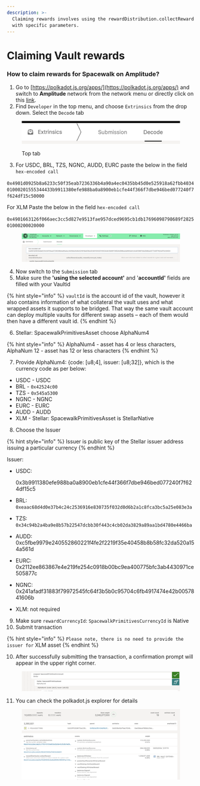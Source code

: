 ```yaml
---
description: >-
  Claiming rewards involves using the rewardDistribution.collectReward extrinsic
  with specific parameters.
---
```


# Claiming Vault rewards

### How to claim rewards for Spacewalk on Amplitude?

1. Go to [https://polkadot.js.org/apps/](https://polkadot.js.org/apps/) and switch to **Amplitude** network from the network menu or directly click on this [link](https://polkadot.js.org/apps/?rpc=wss%3A%2F%2Frpc-amplitude.pendulumchain.tech#/extrinsics/decode).
2. Find `Developer` in the top menu, and choose `Extrinsics` from the drop down. Select the `Decode` tab

<figure><img src="../../../../.gitbook/assets/image (2).png" alt=""><figcaption><p>Top tab</p></figcaption></figure>

3. For USDC, BRL, TZS, NGNC, AUDD, EURC paste the below in the field `hex-encoded call`&#x20;

`0x4901d0925b8a6233c50f35eab7236336b4a90a4ec0435bb45d0e525918a62fbb403401000201555344433b9911380efe988ba0a8900eb1cfe44f366f7dbe946bed077240f7f624df15c50000`

For XLM Paste the below in the field `hex-encoded call`

`0x4901663126f066aec3cc5d827e9513fae957dced9695cb1db17696098798689f282501000200020000`



<figure><img src="../../../../.gitbook/assets/Screenshot 2024-02-16 at 14.46.11 (1).png" alt=""><figcaption></figcaption></figure>

4. Now switch to the `Submission` tab
5. Make sure the **'using the selected account'** and '**accountId'** fields are filled with your Vaultid

{% hint style="info" %}
`vaultId` is  the account id of the vault, however it also contains information of what collateral the vault uses and what wrapped assets it supports to be bridged. That way the same vault account can deploy multiple vaults for different swap assets – each of them would then have a different vault id.
{% endhint %}

6. Stellar: SpacewalkPrimitivesAsset choose AlphaNum4

{% hint style="info" %}
AlphaNum4 - asset has 4 or less characters, AlphaNum 12 - asset has 12 or less characters
{% endhint %}

7. Provide AlphaNum4: {code: \[u8;4], issuer: \[u8;32]}, which is the currency code as per below:

* USDC - USDC
* BRL - `0x42524c00`
* TZS - `0x545a5300`
* NGNC - NGNC
* EURC - EURC
* AUDD - AUDD
* XLM - Stellar: SpacewalkPrimitivesAsset is StellarNative

8. Choose the Issuer

{% hint style="info" %}
Issuer is public key of the Stellar issuer address issuing a particular currency
{% endhint %}

Issuer:

*   USDC:&#x20;

    0x3b9911380efe988ba0a8900eb1cfe44f366f7dbe946bed077240f7f624df15c5
* BRL: `0xeaac68d4d0e37b4c24c2536916e830735f032d0d6b2a1c8fca3bc5a25e083e3a`
* TZS: `0x34c94b2a4ba9e8b57b22547dcbb30f443c4cb02da3829a89aa1bd4780e4466ba`
* AUDD: 0xc5fbe9979e240552860221f4fe2f2219f35e40458b8b58fc32da520a154a561d
* EURC: 0x2112ee863867e4e219fe254c0918b00bc9ea400775bfc3ab4430971ce505877c
* NGNC: 0x241afadf31883f79972545fc64f3b5b0c95704c6fb4917474e42b0057841606b
* XLM: not required

9. Make sure `rewardCurrencyId`: `SpacewalkPrimitivesCurrencyId` is Native
10. Submit transaction

{% hint style="info" %}
`Please note, there is no need to provide the issuer for` XLM asset
{% endhint %}

10. After successfully submitting the transaction, a confirmation prompt will appear in the upper right corner.

<figure><img src="../../../../.gitbook/assets/Screenshot 2024-02-20 at 12.01.27 (2).png" alt=""><figcaption></figcaption></figure>

11. You can check the polkadot.js explorer for details

<figure><img src="../../../../.gitbook/assets/Screenshot 2024-02-20 at 12.05.50.png" alt=""><figcaption></figcaption></figure>

